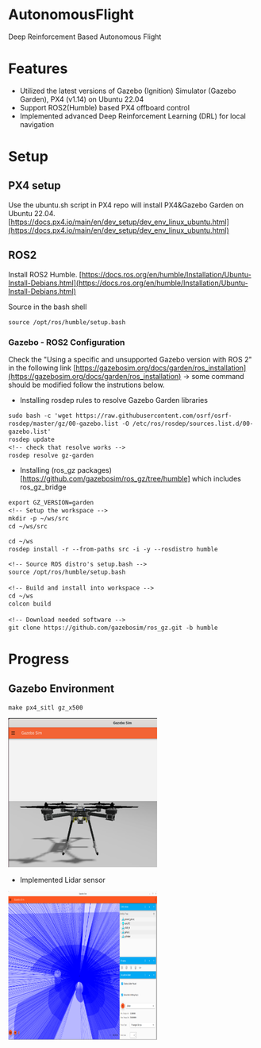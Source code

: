 
# AutonomousFlight
Deep Reinforcement Based Autonomous Flight

# Features
- Utilized the latest versions of Gazebo (Ignition) Simulator (Gazebo Garden), PX4 (v1.14) on Ubuntu 22.04
- Support ROS2(Humble) based PX4 offboard control
- Implemented advanced Deep Reinforcement Learning (DRL) for local navigation


# Setup 

## PX4 setup
Use the ubuntu.sh script in PX4 repo will install PX4&Gazebo Garden on Ubuntu 22.04. 
[https://docs.px4.io/main/en/dev_setup/dev_env_linux_ubuntu.html](https://docs.px4.io/main/en/dev_setup/dev_env_linux_ubuntu.html)

## ROS2 
Install ROS2 Humble.
[https://docs.ros.org/en/humble/Installation/Ubuntu-Install-Debians.html](https://docs.ros.org/en/humble/Installation/Ubuntu-Install-Debians.html)

Source in the bash shell
```
source /opt/ros/humble/setup.bash
```
### Gazebo - ROS2 Configuration

Check the "Using a specific and unsupported Gazebo version with ROS 2" in the following link [https://gazebosim.org/docs/garden/ros_installation](https://gazebosim.org/docs/garden/ros_installation)
-> some command should be modified follow the instrutions below. 

- Installing rosdep rules to resolve Gazebo Garden libraries
```
sudo bash -c 'wget https://raw.githubusercontent.com/osrf/osrf-rosdep/master/gz/00-gazebo.list -O /etc/ros/rosdep/sources.list.d/00-gazebo.list'
rosdep update
<!-- check that resolve works --> 
rosdep resolve gz-garden
```
- Installing (ros_gz packages)[https://github.com/gazebosim/ros_gz/tree/humble] which includes ros_gz_bridge 
```
export GZ_VERSION=garden
<!-- Setup the workspace -->
mkdir -p ~/ws/src
cd ~/ws/src
```

```
cd ~/ws
rosdep install -r --from-paths src -i -y --rosdistro humble
```

```
<!-- Source ROS distro's setup.bash -->
source /opt/ros/humble/setup.bash

<!-- Build and install into workspace -->
cd ~/ws
colcon build

<!-- Download needed software -->
git clone https://github.com/gazebosim/ros_gz.git -b humble
```


# Progress

## Gazebo Environment 

```
make px4_sitl gz_x500
```
<img src="img/img1.png" width="300" height="300">

- Implemented Lidar sensor
<img src="img/lidar_screenshot.png" width="300" height="300">


